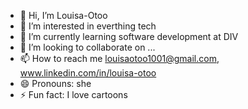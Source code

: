 - 👋 Hi, I’m Louisa-Otoo
- 👀 I’m interested in everthing tech
- 🌱 I’m currently learning software development at DIV
- 💞️ I’m looking to collaborate on ...
- 📫 How to reach me louisaotoo1001@gmail.com, www.linkedin.com/in/louisa-otoo
- 😄 Pronouns: she
- ⚡ Fun fact: I love cartoons

<!---
Louisa-Otoo/Louisa-Otoo is a ✨ special ✨ repository because its `README.md` (this file) appears on your GitHub profile.
You can click the Preview link to take a look at your changes.
--->
